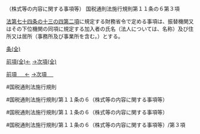 （株式等の内容に関する事項等）
国税通則法施行規則第１１条の６第３項

[法第七十四条の十三の四第二項](国税通則法＿＿＿＿＿第７４条の１３の４第２項)に規定する財務省令で定める事項は、振替機関又はその下位機関の同項に規定する加入者の氏名（法人については、名称）及び住所又は居所（事務所及び事業所を含む。）とする。

[条(全)](国税通則法施行規則＿第１１条の６_.md)

[前項(全)←](国税通則法施行規則＿第１１条の６第２項_.md)    [→次項(全)](国税通則法施行規則＿第１１条の６第４項_.md)

[前項 　 ←](国税通則法施行規則＿第１１条の６第２項.md)    [→次項 　 ](国税通則法施行規則＿第１１条の６第４項.md)



#国税通則法施行規則

#国税通則法施行規則/第１１条の６（株式等の内容に関する事項等）

#国税通則法施行規則/第１１条の６（株式等の内容に関する事項等）

#国税通則法施行規則/第１１条の６（株式等の内容に関する事項等）/第３項

